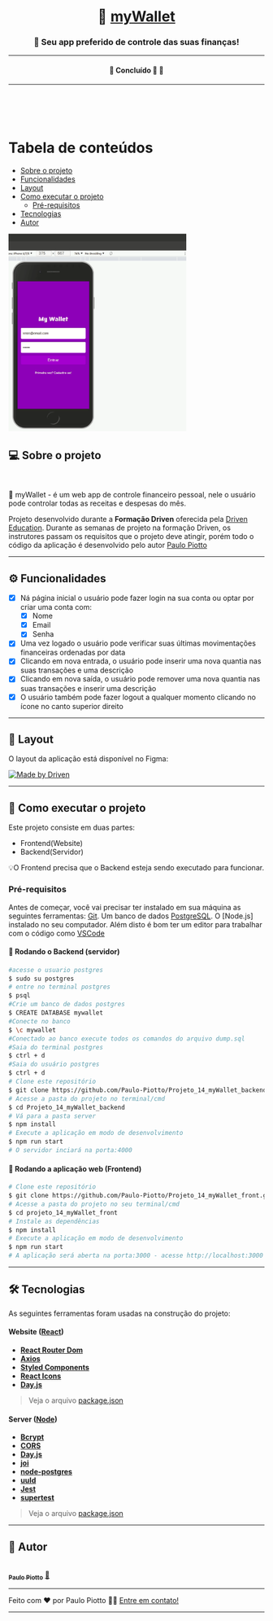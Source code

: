 <h1 align="center">
     💸 <a href="#" alt="site do ecoleta"> myWallet</a>
</h1>

<h3 align="center">
    🤑 Seu app preferido de controle das suas finanças! 
</h3>

---

<h4 align="center">
	🚧   Concluído 🚀 🚧
</h4>

---
<br><br>
Tabela de conteúdos
=================
<!--ts-->
   * [Sobre o projeto](#-sobre-o-projeto)
   * [Funcionalidades](#-funcionalidades)
   * [Layout](#-layout)
   * [Como executar o projeto](#-como-executar-o-projeto)
     * [Pré-requisitos](#pré-requisitos)
   * [Tecnologias](#-tecnologias)
   * [Autor](#-autor)
<!--te-->

<img src="./public/assets/peekMywallet.gif" width="350px"/>


## 💻 Sobre o projeto
<br>

💸 myWallet - é um web app de controle financeiro pessoal, nele o usuário pode controlar todas as receitas e despesas do mês.


Projeto desenvolvido durante a **Formação Driven** oferecida pela [Driven Education](https://www.driven.com.br/?utm_source=search&utm_medium=google-ads&utm_campaign=branding&gclid=Cj0KCQiA7oyNBhDiARIsADtGRZa8cqYastMgHzxSP4gfGdixu6ib79VG7zi6xrecJNkRGD1D2Ap7k20aAuxIEALw_wcB).
Durante as semanas de projeto na formação Driven, os instrutores passam os requisitos que o projeto deve atingir, porém todo o código da aplicação é desenvolvido pelo autor [Paulo Piotto](https://github.com/Paulo-Piotto)

---

## ⚙️ Funcionalidades

- [x] Ná página inicial o usuário pode fazer login na sua conta ou optar por criar uma conta com:
  - [x] Nome
  - [x] Email
  - [x] Senha
- [x] Uma vez logado o usuário pode verificar suas últimas movimentações financeiras ordenadas por data
- [x] Clicando em nova entrada, o usuário pode inserir uma nova quantia nas suas transações e uma descrição
- [x] Clicando em nova saída, o usuário pode remover uma nova quantia nas suas transações e inserir uma descrição
- [x] O usuário também pode fazer logout a qualquer momento clicando no ícone no canto superior direito   

---

## 🎨 Layout

O layout da aplicação está disponível no Figma:

<a href="https://www.figma.com/file/p37uJdpZWRLED7YEwDFfUd/MyWallet?node-id=0%3A1">
  <img alt="Made by Driven" src="https://img.shields.io/badge/Acessar%20Layout%20-Figma-%2304D361">
</a>

---

## 🚀 Como executar o projeto

Este projeto consiste em duas partes:
- Frontend(Website)
- Backend(Servidor)

💡O Frontend precisa que o Backend esteja sendo executado para funcionar.

### Pré-requisitos

Antes de começar, você vai precisar ter instalado em sua máquina as seguintes ferramentas:
[Git](https://git-scm.com).
Um banco de dados [PostgreSQL](https://www.postgresql.org/).
O [Node.js] instalado no seu computador.
Além disto é bom ter um editor para trabalhar com o código como [VSCode](https://code.visualstudio.com/)

#### 🎲 Rodando o Backend (servidor)

```bash
#acesse o usuario postgres
$ sudo su postgres
# entre no terminal postgres
$ psql
#Crie um banco de dados postgres
$ CREATE DATABASE mywallet
#Conecte no banco
$ \c mywallet
#Conectado ao banco execute todos os comandos do arquivo dump.sql
#Saia do terminal postgres
$ ctrl + d
#Saia do usuário postgres
$ ctrl + d
# Clone este repositório
$ git clone https://github.com/Paulo-Piotto/Projeto_14_myWallet_backend
# Acesse a pasta do projeto no terminal/cmd
$ cd Projeto_14_myWallet_backend
# Vá para a pasta server
$ npm install
# Execute a aplicação em modo de desenvolvimento
$ npm run start
# O servidor inciará na porta:4000 
```

#### 🧭 Rodando a aplicação web (Frontend)

```bash
# Clone este repositório
$ git clone https://github.com/Paulo-Piotto/Projeto_14_myWallet_front.git
# Acesse a pasta do projeto no seu terminal/cmd
$ cd projeto_14_myWallet_front
# Instale as dependências
$ npm install
# Execute a aplicação em modo de desenvolvimento
$ npm run start
# A aplicação será aberta na porta:3000 - acesse http://localhost:3000
```

---

## 🛠 Tecnologias

As seguintes ferramentas foram usadas na construção do projeto:

#### **Website**  ([React](https://reactjs.org/))

-   **[React Router Dom](https://github.com/ReactTraining/react-router/tree/master/packages/react-router-dom)**
-   **[Axios](https://github.com/axios/axios)**
-   **[Styled Components](https://styled-components.com/)**
-   **[React Icons](https://react-icons.github.io/react-icons/)**
-   **[Day.js](https://day.js.org/)**

> Veja o arquivo  [package.json](https://github.com/Paulo-Piotto/Projeto_14_myWallet_front/blob/main/package.json)

#### **Server**  ([Node](https://nodejs.org/en/))

-   **[Bcrypt](https://www.npmjs.com/package/bcrypt)**
-   **[CORS](https://www.npmjs.com/package/cors)**
-   **[Day.js](https://day.js.org/)**
-   **[joi](https://joi.dev/)**
-   **[node-postgres](https://node-postgres.com/)**
-   **[uuId](https://www.npmjs.com/package/uuid)**
-   **[Jest](https://jestjs.io/pt-BR/)**
-   **[supertest](https://www.npmjs.com/package/supertest)**

> Veja o arquivo  [package.json](https://github.com/Paulo-Piotto/Projeto_14_myWallet_backend/blob/main/package.json)
---

## 🦸 Autor

<a href="https://www.linkedin.com/in/paulo-henrique-amancio-piotto-b745a1167/">
 <img style="border-radius: 50%;" src="https://avatars.githubusercontent.com/u/83779118?v=4" width="100px;" alt=""/>
 <br />
 <sub><b>Paulo Piotto</b></sub></a> <a href="https://www.linkedin.com/in/paulo-henrique-amancio-piotto-b745a1167/">🚀</a>
 <br />

---

Feito com ❤️ por Paulo Piotto 👋🏽 [Entre em contato!](https://www.linkedin.com/in/paulo-henrique-amancio-piotto-b745a1167/)

---